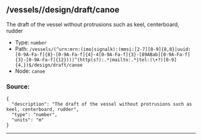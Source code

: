 ## /vessels/<RegExp>/design/draft/canoe

The draft of the vessel without protrusions such as keel, centerboard, rudder

* Type: `number`
* Path: `/vessels/(^urn:mrn:(imo|signalk):(mmsi:[2-7][0-9]{8,8}|uuid:[0-9A-Fa-f]{8}-[0-9A-Fa-f]{4}-4[0-9A-Fa-f]{3}-[89ABab][0-9A-Fa-f]{3}-[0-9A-Fa-f]{12}))|^(http(s?):.*|mailto:.*|tel:(\+?)[0-9]{4,})$/design/draft/canoe`
* Node: `canoe`

### Source:
```
{
  "description": "The draft of the vessel without protrusions such as keel, centerboard, rudder",
  "type": "number",
  "units": "m"
}
```

---
